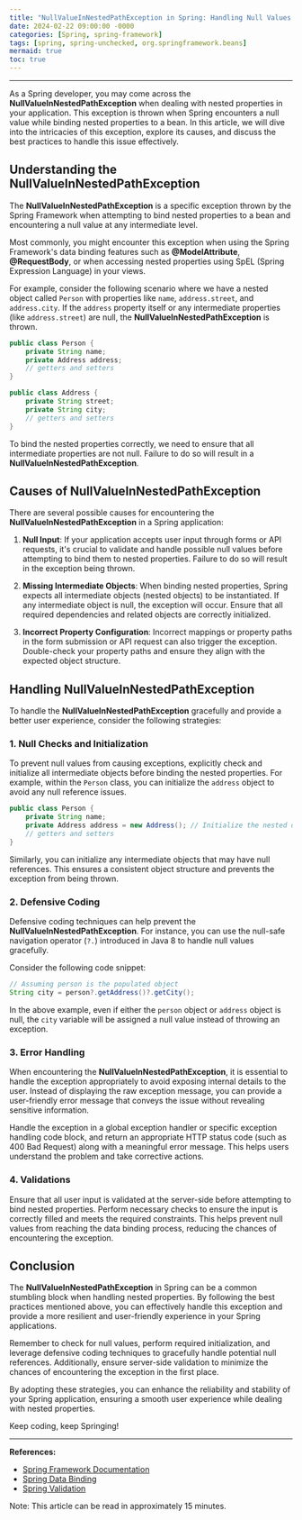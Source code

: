 ```yaml
---
title: "NullValueInNestedPathException in Spring: Handling Null Values in Nested Paths"
date: 2024-02-22 09:00:00 -0000
categories: [Spring, spring-framework]
tags: [spring, spring-unchecked, org.springframework.beans]
mermaid: true
toc: true
---
```



---

As a Spring developer, you may come across the **NullValueInNestedPathException** when dealing with nested properties in your application. This exception is thrown when Spring encounters a null value while binding nested properties to a bean. In this article, we will dive into the intricacies of this exception, explore its causes, and discuss the best practices to handle this issue effectively.

## Understanding the NullValueInNestedPathException

The **NullValueInNestedPathException** is a specific exception thrown by the Spring Framework when attempting to bind nested properties to a bean and encountering a null value at any intermediate level.

Most commonly, you might encounter this exception when using the Spring Framework's data binding features such as **@ModelAttribute**, **@RequestBody**, or when accessing nested properties using SpEL (Spring Expression Language) in your views.

For example, consider the following scenario where we have a nested object called `Person` with properties like `name`, `address.street`, and `address.city`. If the `address` property itself or any intermediate properties (like `address.street`) are null, the **NullValueInNestedPathException** is thrown.

```java
public class Person {
    private String name;
    private Address address;
    // getters and setters
}

public class Address {
    private String street;
    private String city;
    // getters and setters
}
```

To bind the nested properties correctly, we need to ensure that all intermediate properties are not null. Failure to do so will result in a **NullValueInNestedPathException**.

## Causes of NullValueInNestedPathException

There are several possible causes for encountering the **NullValueInNestedPathException** in a Spring application:

1. **Null Input**: If your application accepts user input through forms or API requests, it's crucial to validate and handle possible null values before attempting to bind them to nested properties. Failure to do so will result in the exception being thrown.

2. **Missing Intermediate Objects**: When binding nested properties, Spring expects all intermediate objects (nested objects) to be instantiated. If any intermediate object is null, the exception will occur. Ensure that all required dependencies and related objects are correctly initialized.

3. **Incorrect Property Configuration**: Incorrect mappings or property paths in the form submission or API request can also trigger the exception. Double-check your property paths and ensure they align with the expected object structure.

## Handling NullValueInNestedPathException

To handle the **NullValueInNestedPathException** gracefully and provide a better user experience, consider the following strategies:

### 1. Null Checks and Initialization

To prevent null values from causing exceptions, explicitly check and initialize all intermediate objects before binding the nested properties. For example, within the `Person` class, you can initialize the `address` object to avoid any null reference issues.

```java
public class Person {
    private String name;
    private Address address = new Address(); // Initialize the nested object
    // getters and setters
}
```

Similarly, you can initialize any intermediate objects that may have null references. This ensures a consistent object structure and prevents the exception from being thrown.

### 2. Defensive Coding

Defensive coding techniques can help prevent the **NullValueInNestedPathException**. For instance, you can use the null-safe navigation operator (`?.`) introduced in Java 8 to handle null values gracefully.

Consider the following code snippet:

```java
// Assuming person is the populated object
String city = person?.getAddress()?.getCity();
```

In the above example, even if either the `person` object or `address` object is null, the `city` variable will be assigned a null value instead of throwing an exception.

### 3. Error Handling

When encountering the **NullValueInNestedPathException**, it is essential to handle the exception appropriately to avoid exposing internal details to the user. Instead of displaying the raw exception message, you can provide a user-friendly error message that conveys the issue without revealing sensitive information.

Handle the exception in a global exception handler or specific exception handling code block, and return an appropriate HTTP status code (such as 400 Bad Request) along with a meaningful error message. This helps users understand the problem and take corrective actions.

### 4. Validations

Ensure that all user input is validated at the server-side before attempting to bind nested properties. Perform necessary checks to ensure the input is correctly filled and meets the required constraints. This helps prevent null values from reaching the data binding process, reducing the chances of encountering the exception.

## Conclusion

The **NullValueInNestedPathException** in Spring can be a common stumbling block when handling nested properties. By following the best practices mentioned above, you can effectively handle this exception and provide a more resilient and user-friendly experience in your Spring applications.

Remember to check for null values, perform required initialization, and leverage defensive coding techniques to gracefully handle potential null references. Additionally, ensure server-side validation to minimize the chances of encountering the exception in the first place.

By adopting these strategies, you can enhance the reliability and stability of your Spring application, ensuring a smooth user experience while dealing with nested properties.

Keep coding, keep Springing!

---

**References:**

- [Spring Framework Documentation](https://docs.spring.io/spring-framework/docs/current/reference/html/)
- [Spring Data Binding](https://docs.spring.io/spring-framework/docs/current/reference/html/web.html#mvc-ann-modelattrib-method-args)
- [Spring Validation](https://docs.spring.io/spring-framework/docs/current/reference/html/validation.html)

Note: This article can be read in approximately 15 minutes.